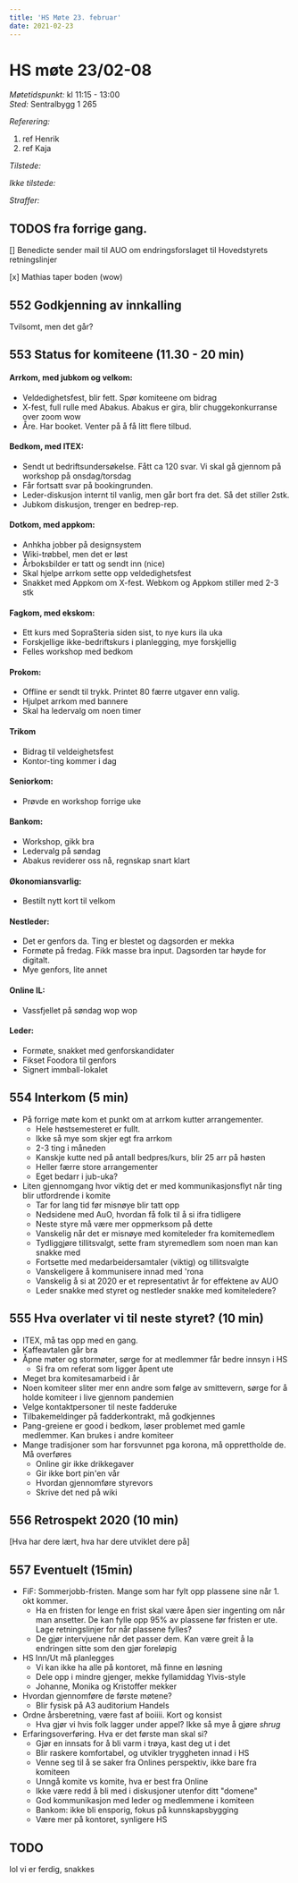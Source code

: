 ```yaml
---
title: 'HS Møte 23. februar'
date: 2021-02-23
---
```


# HS møte 23/02-08  

*Møtetidspunkt:* kl 11:15 - 13:00  
*Sted:* Sentralbygg 1 265

*Referering:*  
1. ref Henrik  
2. ref Kaja

*Tilstede:*  

*Ikke tilstede:*

*Straffer:*  

## TODOS fra forrige gang. 
[] Benedicte sender mail til AUO om endringsforslaget til Hovedstyrets retningslinjer

[x] Mathias taper boden (wow)

## 552 Godkjenning av innkalling  
Tvilsomt, men det går?

## 553 Status for komiteene (11.30 - 20 min)  
#### Arrkom, med jubkom og velkom:  
- Veldedighetsfest, blir fett. Spør komiteene om bidrag
- X-fest, full rulle med Abakus. Abakus er gira, blir chuggekonkurranse over zoom wow
- Åre. Har booket. Venter på å få litt flere tilbud. 

#### Bedkom, med ITEX:   
- Sendt ut bedriftsundersøkelse. Fått ca 120 svar. Vi skal gå gjennom på workshop på onsdag/torsdag
- Får fortsatt svar på bookingrunden. 
- Leder-diskusjon internt til vanlig, men går bort fra det. Så det stiller 2stk.
- Jubkom diskusjon, trenger en bedrep-rep.


#### Dotkom, med appkom:
- Anhkha jobber på designsystem
- Wiki-trøbbel, men det er løst
- Årboksbilder er tatt og sendt inn (nice)
- Skal hjelpe arrkom sette opp veldedighetsfest
- Snakket med Appkom om X-fest. Webkom og Appkom stiller med 2-3 stk

#### Fagkom, med ekskom:  
- Ett kurs med SopraSteria siden sist, to nye kurs ila uka
- Forskjellige ikke-bedriftskurs i planlegging, mye forskjellig
- Felles workshop med bedkom 

#### Prokom:  
- Offline er sendt til trykk. Printet 80 færre utgaver enn valig. 
- Hjulpet arrkom med bannere
- Skal ha ledervalg om noen timer

#### Trikom 
- Bidrag til veldeighetsfest
- Kontor-ting kommer i dag

#### Seniorkom:  
- Prøvde en workshop forrige uke
#### Bankom:
- Workshop, gikk bra
- Ledervalg på søndag
- Abakus reviderer oss nå, regnskap snart klart

#### Økonomiansvarlig:
- Bestilt nytt kort til velkom

#### Nestleder:  
- Det er genfors da. Ting er blestet og dagsorden er mekka
- Formøte på fredag. Fikk masse bra input. Dagsorden tar høyde for digitalt. 
- Mye genfors, lite annet 

#### Online IL:  
- Vassfjellet på søndag wop wop

#### Leder:  
- Formøte, snakket med genforskandidater
- Fikset Foodora til genfors
- Signert immball-lokalet

## 554 Interkom (5 min) 
- På forrige møte kom et punkt om at arrkom kutter arrangementer. 
    - Hele høstsemesteret er fullt. 
    - Ikke så mye som skjer egt fra arrkom
    - 2-3 ting i måneden
    - Kanskje kutte ned på antall bedpres/kurs, blir 25 arr på høsten
    - Heller færre store arrangementer
    - Eget bedarr i jub-uka? 
- Liten gjennomgang hvor viktig det er med kommunikasjonsflyt når ting blir utfordrende i komite
    - Tar for lang tid før misnøye blir tatt opp
    - Nedsidene med AuO, hvordan få folk til å si ifra tidligere
    - Neste styre må være mer oppmerksom på dette
    - Vanskelig når det er misnøye med komiteleder fra komitemedlem
    - Tydliggjøre tillitsvalgt, sette fram styremedlem som noen man kan snakke med
    - Fortsette med medarbeidersamtaler (viktig) og tillitsvalgte
    - Vanskeligere å kommunisere innad med 'rona
    - Vanskelig å si at 2020 er et representativt år for effektene av AUO
    - Leder snakke med styret og nestleder snakke med komiteledere?

## 555 Hva overlater vi til neste styret? (10 min)
- ITEX, må tas opp med en gang.
- Kaffeavtalen går bra
- Åpne møter og stormøter, sørge for at medlemmer får bedre innsyn i HS
    - Si fra om referat som ligger åpent ute
- Meget bra komitesamarbeid i år
- Noen komiteer sliter mer enn andre som følge av smittevern, sørge for å holde komiteer i live gjennom pandemien
- Velge kontaktpersoner til neste fadderuke
- Tilbakemeldinger på fadderkontrakt, må godkjennes
- Pang-greiene er good i bedkom, løser problemet med gamle medlemmer. Kan brukes i andre komiteer
- Mange tradisjoner som har forsvunnet pga korona, må opprettholde de. Må overføres
    - Online gir ikke drikkegaver
    - Gir ikke bort pin'en vår
    - Hvordan gjennomføre styrevors
    - Skrive det ned på wiki

## 556 Retrospekt 2020 (10 min)
[Hva har dere lært, hva har dere utviklet dere på]

## 557 Eventuelt (15min)
- FiF: Sommerjobb-fristen. Mange som har fylt opp plassene sine når 1. okt kommer.
    - Ha en fristen for lenge en frist skal være åpen sier ingenting om når man ansetter. De kan fylle opp 95% av plassene før fristen er ute. Lage retningslinjer for når plassene fylles?
    - De gjør intervjuene når det passer dem. Kan være greit å la endringen sitte som den gjør foreløpig 
- HS Inn/Ut må planlegges
    - Vi kan ikke ha alle på kontoret, må finne en løsning
    - Dele opp i mindre gjenger, mekke fyllamiddag Ylvis-style
    - Johanne, Monika og Kristoffer mekker
- Hvordan gjennomføre de første møtene?
    - Blir fysisk på A3 auditorium Handels
- Ordne årsberetning, være fast af boiiii. Kort og konsist
    - Hva gjør vi hvis folk lagger under appel? Ikke så mye å gjøre *shrug* 
- Erfaringsoverføring. Hva er det første man skal si?
    - Gjør en innsats for å bli varm i trøya, kast deg ut i det
    - Blir raskere komfortabel, og utvikler tryggheten innad i HS
    - Venne seg til å se saker fra Onlines perspektiv, ikke bare fra komiteen
    - Unngå komite vs komite, hva er best fra Online
    - Ikke være redd å bli med i diskusjoner utenfor ditt "domene"
    - God kommunikasjon med leder og medlemmene i komiteen
    - Bankom: ikke bli ensporig, fokus på kunnskapsbygging
    - Være mer på kontoret, synligere HS

## TODO
lol vi er ferdig, snakkes

